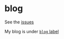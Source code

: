 blog
====

See the [issues](https://github.com/zzz6519003/blog/issues?state=open)

My blog is under [`blog` label](https://github.com/zzz6519003/blog/labels/blog)

